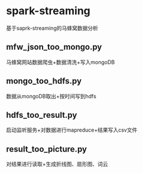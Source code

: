 # spark-streaming
基于saprk-streaming的马蜂窝数据分析
## mfw_json_too_mongo.py
马蜂窝网站数据爬虫+数据清洗+写入mongoDB
## mongo_too_hdfs.py
数据从mongoDB取出+按时间写到hdfs
## hdfs_too_result.py
启动监听服务+对数据进行mapreduce+结果写入csv文件
## result_too_picture.py
对结果进行读取+生成折线图、扇形图、词云

